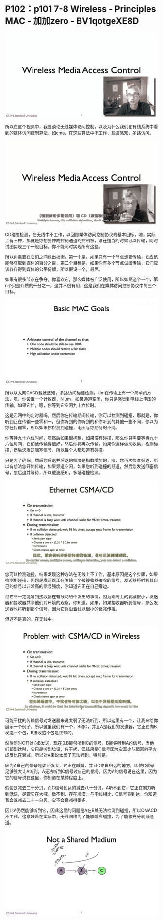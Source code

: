 # P102：p101 7-8 Wireless - Principles MAC - 加加zero - BV1qotgeXE8D

![](img/fa7c6e5f872fc8ed2475de40e1f6413b_0.png)

所以在这个视频中，我要谈论无线媒体访问控制，以及为什么我们在有线系统中看到的媒体访问控制算法，如cma，在这些算法中不工作，载波感知，多路访问。



![](img/fa7c6e5f872fc8ed2475de40e1f6413b_2.png)

CD碰撞检测，在无线中不工作，以回顾媒体访问控制协议的基本目标，嗯，实际上有三种，那就是你想要仲裁控制通道的控制权，谁在适当的时候可以传输，同时试图实现三个一般目标，你不能同时实现所有这些。

所以你需要在它们之间做出权衡，第一个是，如果只有一个节点想要传输，它应该能够获取到媒体的百分之百，第二个目标是，如果你有多个节点试图传输，它们应该各自得到媒体的公平份额，所以假设一个，最后。

如果有很多节点在争夺，你喜欢它，那么媒体被广泛使用，所以如果这个一个，第n个只是介质的千分之一，这并不很有用，这是我们在媒体访问控制协议中的三个目标。



![](img/fa7c6e5f872fc8ed2475de40e1f6413b_4.png)

所以以太网CACD载波感知，多路访问碰撞检测，Um在传输上有一个简单的方法，嗯，你设置一个计数器，N um，如果通道空闲，你只是感觉到电线上电压的传输，如果它忙，嗯，你等到它空闲九十六位时。

这是乙网中的定时器吗，然后你在传输期间传输，你可以检测到碰撞，那就是，你听到正在传输一些零和一，但你听到的你听到的和你听到的其他一些不同，你以为你在传输零，所以如果你检测到碰撞，电压与你期待的不同。

你等待九十六位时间，嗯然后如果很抱歉，如果没有碰撞，那么你只需要等待九十六位时间，它们被传输得很好，然后你将再次传输，如果你这样做来收集，检测碰撞，然后您发送阻塞信号，所以每个人都知道有碰撞。

只是为了确保，然后您后退并后退的幅度是指数增加的，嗯，您再次检查频道，所以有想法您开始传输，如果频道空闲，如果您听到碰撞的频道，然后您发送阻塞信号，您后退并等待，所以载波感知，多址碰撞检测。



![](img/fa7c6e5f872fc8ed2475de40e1f6413b_6.png)

您可以检测碰撞，结果发现这种方法在无线上不工作，基本原因是这个步骤，如果检测到碰撞，问题是发送器正在传输一个被接收器接收的信号，发送器将听到其自己的信号以非常高的信号强度，你知道它正在自己旁边。

但它不一定能听到接收器在有线网络中发生的事情，因为距离上的衰减很小，发送器和接收器共享他们对环境的观察，你知道，如果，如果接收器听到信号，那么发送器也将听到那个信号，因为它将沿着线以很小的衰减传播。

但这不是真的，在无线中。

![](img/fa7c6e5f872fc8ed2475de40e1f6413b_8.png)

可能干扰的传输信号对发送器来说太弱了无法听到，所以这里有一个，让我来给你展示一个例子，所以这里我们有一个，B和C，并且A是我们的发送器，它正在向B发送一个包，B接收这个包是正常的。

然后同时C开始向B发送，现在见B能够听到C的信号，B能够听到A的信号，当他们都到达时，它只是听到垃圾，有干扰，但结果是C信号因为它至少与距离的平方成反比在衰减，所以对A来说太弱了无法听到，特别是。

因为A自己的信号是如此强大，它正在喊叫，并且C来自很远的地方，即使C信号足够强大让A听到，A无法听到C信号过自己的信号，因为A的信号说在这里，因为它的信号说在这里，你知道在某种程度上。

假设是减去二十分贝，而C信号到达的减去八十分贝，A听不到它，它正在努力听到低语，尽管它在大喊，做不到，存在冷漠，与电线相比，C信号将到达，你知道我会说减去二十一分贝，它不会衰减得很多。

因此A仍然能够听到它，因此这里的问题是A在B处无法检测到碰撞，所以CMACD不工作，这意味着在实际中，无线网络为了能够响应碰撞，为了能够充分利用通道。



![](img/fa7c6e5f872fc8ed2475de40e1f6413b_10.png)